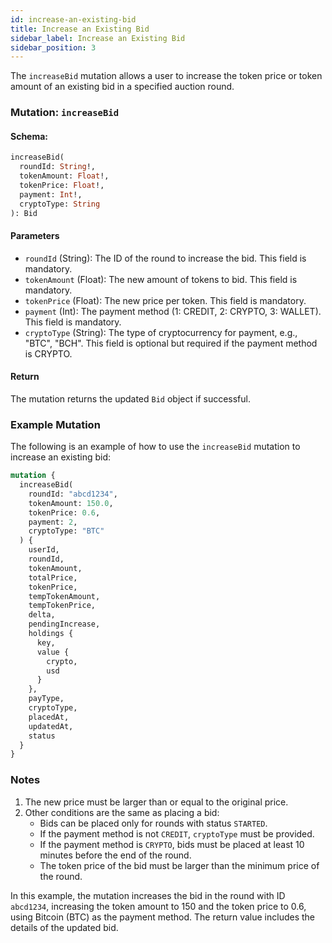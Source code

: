 ```yaml
---
id: increase-an-existing-bid
title: Increase an Existing Bid
sidebar_label: Increase an Existing Bid
sidebar_position: 3
---
```


The `increaseBid` mutation allows a user to increase the token price or token amount of an existing bid in a specified auction round.

### Mutation: `increaseBid`

#### Schema:
```graphql
increaseBid(
  roundId: String!,
  tokenAmount: Float!,
  tokenPrice: Float!,
  payment: Int!,
  cryptoType: String
): Bid
```

#### Parameters

- `roundId` (String): The ID of the round to increase the bid. This field is mandatory.
- `tokenAmount` (Float): The new amount of tokens to bid. This field is mandatory.
- `tokenPrice` (Float): The new price per token. This field is mandatory.
- `payment` (Int): The payment method (1: CREDIT, 2: CRYPTO, 3: WALLET). This field is mandatory.
- `cryptoType` (String): The type of cryptocurrency for payment, e.g., "BTC", "BCH". This field is optional but required if the payment method is CRYPTO.

#### Return

The mutation returns the updated `Bid` object if successful.

### Example Mutation

The following is an example of how to use the `increaseBid` mutation to increase an existing bid:

```graphql
mutation {
  increaseBid(
    roundId: "abcd1234",
    tokenAmount: 150.0,
    tokenPrice: 0.6,
    payment: 2,
    cryptoType: "BTC"
  ) {
    userId,
    roundId,
    tokenAmount,
    totalPrice,
    tokenPrice,
    tempTokenAmount,
    tempTokenPrice,
    delta,
    pendingIncrease,
    holdings {
      key,
      value {
        crypto,
        usd
      }
    },
    payType,
    cryptoType,
    placedAt,
    updatedAt,
    status
  }
}
```

### Notes

1. The new price must be larger than or equal to the original price.
2. Other conditions are the same as placing a bid:
   - Bids can be placed only for rounds with status `STARTED`.
   - If the payment method is not `CREDIT`, `cryptoType` must be provided.
   - If the payment method is `CRYPTO`, bids must be placed at least 10 minutes before the end of the round.
   - The token price of the bid must be larger than the minimum price of the round.

In this example, the mutation increases the bid in the round with ID `abcd1234`, increasing the token amount to 150 and the token price to 0.6, using Bitcoin (BTC) as the payment method. The return value includes the details of the updated bid.